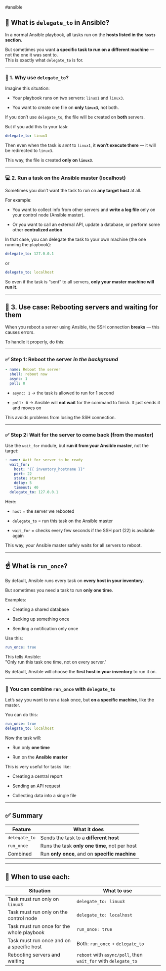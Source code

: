 #ansible 
## 🔁 What is `delegate_to` in Ansible?

In a normal Ansible playbook, all tasks run on the **hosts listed in the `hosts` section**.

But sometimes you want **a specific task to run on a different machine** — not the one it was sent to.  
This is exactly what `delegate_to` is for.

---

### 🧩 1. Why use `delegate_to`?

Imagine this situation:

- Your playbook runs on two servers: `linux1` and `linux3`.
    
- You want to create one file on **only `linux3`**, not both.
    

If you don’t use `delegate_to`, the file will be created on **both** servers.

But if you add this to your task:

```yaml
delegate_to: linux3
```

Then even when the task is _sent_ to `linux1`, it **won’t execute there** — it will be redirected to `linux3`.

This way, the file is created **only on `linux3`**.

---

### 💻 2. Run a task on the Ansible master (localhost)

Sometimes you don’t want the task to run on **any target host** at all.

For example:

- You want to collect info from other servers and **write a log file** only on your control node (Ansible master).
    
- Or you want to call an external API, update a database, or perform some other **centralized action**.
    

In that case, you can delegate the task to your own machine (the one running the playbook):

```yaml
delegate_to: 127.0.0.1
```

or

```yaml
delegate_to: localhost
```

So even if the task is “sent” to all servers, **only your master machine will run it**.

---

## 🔄 3. Use case: Rebooting servers and waiting for them

When you reboot a server using Ansible, the SSH connection **breaks** — this causes errors.

To handle it properly, do this:

---

### ✅ Step 1: Reboot the server _in the background_

```yaml
- name: Reboot the server
  shell: reboot now
  async: 1
  poll: 0
```

- `async: 1` → the task is allowed to run for 1 second
    
- `poll: 0` → Ansible will **not wait** for the command to finish. It just sends it and moves on
    

This avoids problems from losing the SSH connection.

---

### ✅ Step 2: Wait for the server to come back (from the master)

Use the `wait_for` module, but **run it from your Ansible master**, not the target:

```yaml
- name: Wait for server to be ready
  wait_for:
    host: "{{ inventory_hostname }}"
    port: 22
    state: started
    delay: 5
    timeout: 40
  delegate_to: 127.0.0.1
```

Here:

- `host` = the server we rebooted
    
- `delegate_to` = run this task on the Ansible master
    
- `wait_for` = checks every few seconds if the SSH port (22) is available again
    

This way, your Ansible master safely waits for all servers to reboot.

---

## ☝️ What is `run_once`?

By default, Ansible runs every task on **every host in your inventory**.

But sometimes you need a task to run **only one time**.

Examples:

- Creating a shared database
    
- Backing up something once
    
- Sending a notification only once
    

Use this:

```yaml
run_once: true
```

This tells Ansible:  
"Only run this task one time, not on every server."

By default, Ansible will choose the **first host in your inventory** to run it on.

---

### 🔗 You can combine `run_once` with `delegate_to`

Let’s say you want to run a task once, but **on a specific machine**, like the master.

You can do this:

```yaml
run_once: true
delegate_to: localhost
```

Now the task will:

- Run only **one time**
    
- Run on the **Ansible master**
    

This is very useful for tasks like:

- Creating a central report
    
- Sending an API request
    
- Collecting data into a single file
    

---

## ✅ Summary

| Feature       | What it does                                   |
| ------------- | ---------------------------------------------- |
| `delegate_to` | Sends the task to a **different host**         |
| `run_once`    | Runs the task **only one time**, not per host  |
| Combined      | Run **only once**, and on **specific machine** |

---

## 🧠 When to use each:

| Situation                                 | What to use                                                    |
| ----------------------------------------- | -------------------------------------------------------------- |
| Task must run only on `linux3`            | `delegate_to: linux3`                                          |
| Task must run only on the control node    | `delegate_to: localhost`                                       |
| Task must run once for the whole playbook | `run_once: true`                                               |
| Task must run once and on a specific host | Both: `run_once` + `delegate_to`                               |
| Rebooting servers and waiting             | `reboot` with `async/poll`, then `wait_for` with `delegate_to` |

